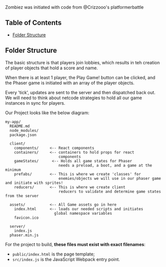 Zombiez was initiated with code from @Crizzooo's platformerbattle



## Table of Contents

- [Folder Structure](#folder-structure)

## Folder Structure

The basic structure is that players join lobbies, which results in teh creation of player objects that hold a score and name.

When there is at least 1 player, the Play Game! button can be clicked, and the Phaser game is initiated with an array of the player objects.

Every 'tick', updates are sent to the server and then dispatched back out. We will need to think about netcode strategies to hold all our game instances in sync for players.

Our Project looks like the below diagram:
```
my-app/
  README.md
  node_modules/
  package.json

  client/         
    components/     <-- React components
    containers/     <-- containers to hold props for react        
                        components
    gameStates/      <-- Holds all game states for Phaser
                        needs a preload, a boot, and a game at the minimum
    prefabs/        <-- This is where we create 'classes' for
                        enemies/objects we will use in our phaser game and initiate with sprites!
    reducers/       <-- This is where we create client
                        reducers to validate and determine game states from the server

  assets/           <-- All Game assets go in here
    index.html      <-- loads our needed scripts and initiates
                      global namespace variables
    favicon.ico

  server/
    index.js      
  phaser.min.js
```

For the project to build, **these files must exist with exact filenames**:

* `public/index.html` is the page template;
* `src/index.js` is the JavaScript Webpack entry point.


